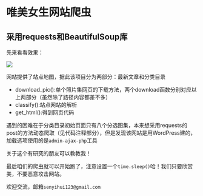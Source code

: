 # 唯美女生网站爬虫<br>
## 采用requests和BeautifulSoup库

先来看看效果：

![](https://github.com/senyihui/crawl_vmgirls/raw/master/src/demo.png)


网站提供了站点地图，据此该项目分为两部分：最新文章和分类目录<br>

* download_pic():单个照片集网页的下载方法，两个download函数分别对应以上两部分（虽然除了路径内容都差不多）
* classify():站点网站的解析
* get_html():得到网页代码

遇到的困难在于分类目录初始页面只有八个分选图集，本来想采用requests的post的方法动态爬取（见代码注释部分），但是发现该网站是用WordPress建的，加载选项使用的是`admin-ajax-php`工具

关于这个有研究的朋友可以教教我！

最后咱们的爬虫就可以开始跑了，注意设置一个`time.sleep()`哈！我们只要欣赏美，不要恶意攻击网站。

欢迎交流，邮箱`senyihui123@gmail.com`
